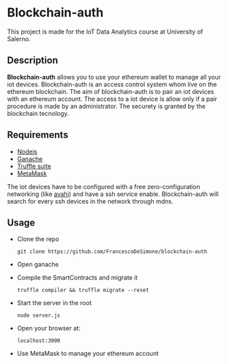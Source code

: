 # Blockchain-auth

This project is made for the IoT Data Analytics course at University of Salerno.

## Description

**Blockchain-auth** allows you to use your ethereum wallet to manage all your iot devices. 
Blockchain-auth is an access control system whom live on the ethereum blockchain.
The aim of blockchain-auth is to pair an iot devices with an ethereum account. 
The access to a iot device is allow only if a pair procedure is made by an administrator.
The securety is granted by the blockchain tecnology.

## Requirements
 - [Nodejs](https://nodejs.org/en/)
 - [Ganache](https://www.trufflesuite.com/ganache)
 - [Truffle suite](https://www.trufflesuite.com/docs/truffle/overview)
 - [MetaMask](https://metamask.io/)
 
The iot devices have to be configured with a free zero-configuration networking (like [avahi](https://www.avahi.org/)) and have a ssh service enable.
Blockchain-auth will search for every ssh devices in the network through mdns.  
 
## Usage

- Clone the repo

  ```git clone https://github.com/FrancescoDeSimone/blockchain-auth```

- Open ganache

- Compile the SmartContracts and migrate it

  ```truffle compiler && truffle migrate --reset```

- Start the server in the root
  
   ```node server.js```

- Open your browser at:

  ```localhost:3000```

- Use MetaMask to manage your ethereum account
